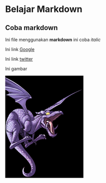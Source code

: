 
# Belajar Markdown

## Coba markdown

Ini file menggunakan **markdown** ini coba _italic_

Ini link [Google](https://google.com)

Ini link [twitter](https://twitter.com)

Ini gambar 

![Image Name](./assets/image/head.png)



